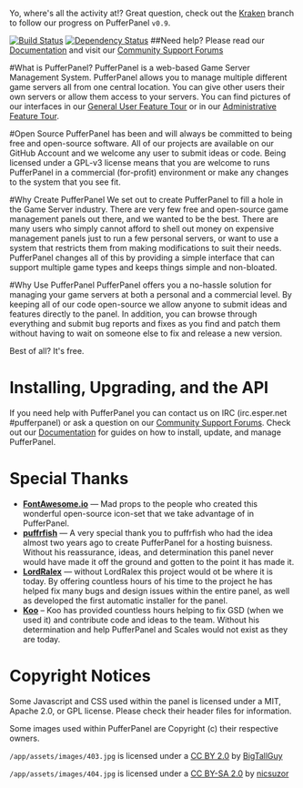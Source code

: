 Yo, where's all the activity at!? Great question, check out the [Kraken](https://github.com/PufferPanel/PufferPanel/tree/1.0.0) branch to follow our progress on PufferPanel `v0.9`.


[![Build Status](https://travis-ci.org/PufferPanel/PufferPanel.svg)](https://travis-ci.org/PufferPanel/PufferPanel) [![Dependency Status](https://gemnasium.com/PufferPanel/PufferPanel.svg)](https://gemnasium.com/PufferPanel/PufferPanel)
##Need help? Please read our [Documentation](http://www.pufferpanel.com/docs) and visit our [Community Support Forums](https://community.pufferpanel.com)

#What is PufferPanel?
PufferPanel is a web-based Game Server Management System. PufferPanel allows you to manage multiple different game servers all from one central location. You can give other users their own servers or allow them access to your servers. You can find pictures of our interfaces in our [General User Feature Tour](http://www.pufferpanel.com/docs/general-user-feature-tour) or in our [Administrative Feature Tour](http://www.pufferpanel.com/docs/administrative-feature-tour).

#Open Source
PufferPanel has been and will always be committed to being free and open-source software. All of our projects are available on our GitHub Account and we welcome any user to submit ideas or code. Being licensed under a GPL-v3 license means that you are welcome to runs PufferPanel in a commercial (for-profit) environment or make any changes to the system that you see fit.

#Why Create PufferPanel
We set out to create PufferPanel to fill a hole in the Game Server industry. There are very few free and open-source game management panels out there, and we wanted to be the best. There are many users who simply cannot afford to shell out money on expensive management panels just to run a few personal servers, or want to use a system that restricts them from making modifications to suit their needs. PufferPanel changes all of this by providing a simple interface that can support multiple game types and keeps things simple and non-bloated.

#Why Use PufferPanel
PufferPanel offers you a no-hassle solution for managing your game servers at both a personal and a commercial level. By keeping all of our code open-source we allow anyone to submit ideas and features directly to the panel. In addition, you can browse through everything and submit bug reports and fixes as you find and patch them without having to wait on someone else to fix and release a new version.

Best of all? It's free.

# Installing, Upgrading, and the API
If you need help with PufferPanel you can contact us on IRC (irc.esper.net #pufferpanel) or ask a question on our [Community Support Forums](https://community.pufferpanel.com). Check out our [Documentation](http://www.pufferpanel.com/docs) for guides on how to install, update, and manage PufferPanel.

# Special Thanks
* **[FontAwesome.io](http://fontawesome.io)** — Mad props to the people who created this wonderful open-source icon-set that we take advantage of in PufferPanel.
* **[puffrfish](https://github.com/puffrfish)** — A very special thank you to puffrfish who had the idea almost two years ago to create PufferPanel for a hosting buisness. Without his reassurance, ideas, and determination this panel never would have made it off the ground and gotten to the point it has made it.
* **[LordRalex](https://github.com/LordRalex)** — without LordRalex this project would ot be where it is today. By offering countless hours of his time to the project he has helped fix many bugs and design issues within the entire panel, as well as developed the first automatic installer for the panel.
* **[Koo](https://github.com/koo04)** – Koo has provided countless hours helping to fix GSD (when we used it) and contribute code and ideas to the team. Without his determination and help PufferPanel and Scales would not exist as they are today.

# Copyright Notices
Some Javascript and CSS used within the panel is licensed under a MIT, Apache 2.0, or GPL license. Please check their header files for information.

Some images used within PufferPanel are Copyright (c) their respective owners.

`/app/assets/images/403.jpg` is licensed under a [CC BY 2.0](http://creativecommons.org/licenses/by/2.0/) by [BigTallGuy](http://flickr.com/photos/bigtallguy/)

`/app/assets/images/404.jpg` is licensed under a [CC BY-SA 2.0](http://creativecommons.org/licenses/by-sa/2.0/) by [nicsuzor](http://flickr.com/photos/nicsuzor/)
